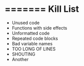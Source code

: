 =======
Kill List
=========
* Unused code
* Functions with side effects
* Unformatted code
* Repeated code blocks
* Bad variable names
* TOO LONG OF LINES
* SHOUTING
* Another
